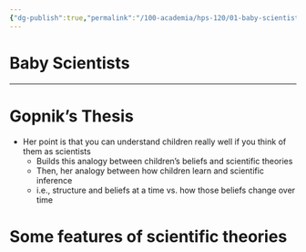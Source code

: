 ```yaml
---
{"dg-publish":true,"permalink":"/100-academia/hps-120/01-baby-scientists/","created":"2023-10-17T23:18:19.366-04:00","updated":"2023-10-18T01:53:14.947-04:00"}
---
```


# Baby Scientists

---

# Gopnik’s Thesis

- Her point is that you can understand children really well if you think of them as scientists
    - Builds this analogy between children’s beliefs and scientific theories
    - Then, her analogy between how children learn and scientific inference
    - i.e., structure and beliefs at a time vs. how those beliefs change over time

# Some features of scientific theories